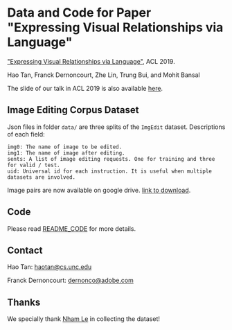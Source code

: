 # Data and Code for Paper "Expressing Visual Relationships via Language"
["Expressing Visual Relationships via Language"](https://arxiv.org/pdf/1906.07689.pdf), ACL 2019.

Hao Tan, Franck Dernoncourt, Zhe Lin, Trung Bui, and Mohit Bansal 

The slide of our talk in ACL 2019 is also available [here](http://www.cs.unc.edu/~airsplay/Hao_ACL_2019_slide.pdf).

## Image Editing Corpus Dataset
Json files in folder `data/` are three splits of the `ImgEdit` dataset. 
Descriptions of each field:
```
img0: The name of image to be edited.
img1: The name of image after editing.
sents: A list of image editing requests. One for training and three for valid / test.
uid: Universal id for each instruction. It is useful when multiple datasets are involved.
```

Image pairs are now available on google drive. [link to download](https://drive.google.com/drive/folders/1p_hkPwRUiLl1RHV3DkzQk3ti-GzHzT7O?usp=sharing).


## Code
Please read [README_CODE](README_CODE.md) for more details.

## Contact
Hao Tan: haotan@cs.unc.edu

Franck Dernoncourt: dernonco@adobe.com 

## Thanks
We specially thank [Nham Le](https://www.linkedin.com/in/nhamle/) in collecting the dataset!
